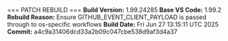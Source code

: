 === PATCH REBUILD ===
**Build Version:** 1.99.24285
**Base VS Code:** 1.99.2
**Rebuild Reason:** Ensure GITHUB_EVENT_CLIENT_PAYLOAD is passed through to os-specific workflows
**Build Date:** Fri Jun 27 13:15:11 UTC 2025
**Commit:** a4c9a31406dcd33a2b09c047cbe538d9af3d4a37
